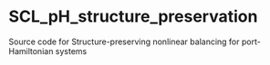 # SCL_pH_structure_preservation
Source code for Structure-preserving nonlinear balancing for port-Hamiltonian systems
